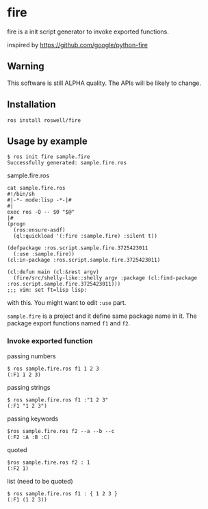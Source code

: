 # fire

fire is a init script generator to invoke exported functions.

inspired by https://github.com/google/python-fire

## Warning

This software is still ALPHA quality. The APIs will be likely to change.

## Installation

```
ros install roswell/fire
```

## Usage by example



```
$ ros init fire sample.fire
Successfully generated: sample.fire.ros
```

sample.fire.ros

```
cat sample.fire.ros
#!/bin/sh
#|-*- mode:lisp -*-|#
#|
exec ros -Q -- $0 "$@"
|#
(progn
  (ros:ensure-asdf)
  (ql:quickload '(:fire :sample.fire) :silent t))

(defpackage :ros.script.sample.fire.3725423011
  (:use :sample.fire))
(cl:in-package :ros.script.sample.fire.3725423011)

(cl:defun main (cl:&rest argv)
  (fire/src/shelly-like::shelly argv :package (cl:find-package :ros.script.sample.fire.3725423011)))
;;; vim: set ft=lisp lisp:
```

with this. You might want to edit `:use` part.

`sample.fire` is a project and it define same package name in it. The package export functions named `f1` and `f2`.

### Invoke exported function


passing numbers

```
$ ros sample.fire.ros f1 1 2 3
(:F1 1 2 3)
```

passing strings

```
$ ros sample.fire.ros f1 :"1 2 3"
(:F1 "1 2 3")
```

passing keywords

```
$ros sample.fire.ros f2 --a --b --c
(:F2 :A :B :C)
```

quoted

```
$ros sample.fire.ros f2 : 1
(:F2 1)
```

list (need to be quoted)

```
$ ros sample.fire.ros f1 : { 1 2 3 }
(:F1 (1 2 3))
```

